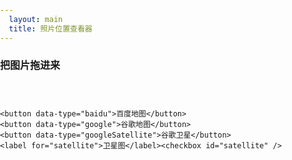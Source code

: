 ```yaml
---
  layout: main
  title: 照片位置查看器
---
```

<style>

    
    h2{
        font-size: 1rem;
    }
    html{
        height: 100%;
    }
    body{
        height: 100%;
        padding: 0;
        margin: 0;
        font-family: '微软雅黑';
        font-size: 14px;
    }
    
    table{
        border-collapse: collapse;
        border-spacing: 0;
        empty-cells: show;
        border: 1px solid #cbcbcb;

    }
    td,th{
        border-left: 1px solid #cbcbcb;
        border-width: 0 0 0 1px;
        font-size: inherit;
        margin: 0;
        overflow: visible;
        padding: .5em 1em;
        border-bottom: 1px solid #cbcbcb;
    }
    .container{
        height: 500px;
    }
    .picker{
            display: none;
        }
    @media screen and (max-width: 500px) {
        body,html {
            font-size: 28px;
            
        }
        h2{
            display: none;
        }
        .picker{
            display: block;
        }
    }

</style>

<h2>把图片拖进来</h2>
<div class="picker"><input type="file" id="filePicker"></div>
<div id="makeAndModel" style="height: 30px; "></div>
<div class="map_shift" id="mapShift">

    <button data-type="baidu">百度地图</button>
    <button data-type="google">谷歌地图</button>
    <button data-type="googleSatellite">谷歌卫星</button>
    <label for="satellite">卫星图</label><checkbox id="satellite" />

</div>
<div class="container" id="baiduMapCtn"></div>
<div class="container" id="googleMapCtn"></div>
<div class="detail" id="picDetail"></div>
<script type="text/javascript" src="//api.map.baidu.com/api?v=3.0&ak=XwGhtOZnTOQk7lFssFiI1GR3"></script>
<script src="/resource/2018/exif.js"></script>
<script src="/resource/2019/map_convertor.js"></script>

<script>

    var pageControl = {
        init: function(){
            this.baiduMapCtn = document.getElementById("baiduMapCtn");
            this.googleMapCtn = document.getElementById("googleMapCtn");
            this.baiduMap.init(this.baiduMapCtn);
            this.googleMap.init(this.googleMapCtn);
            this.currentMap = null;            
            var _this = this;
            //拖动
            var dragW = document.body;
            dragW.addEventListener("dragenter", function(e){
                e.preventDefault();
            });
            dragW.addEventListener("dragover", function(e){
                //console.log('dragover:', e);
                e.preventDefault();
            });
            dragW.addEventListener("dragleave", function(e){
                //console.log('dragleave:', e);
                e.preventDefault();
            });
            dragW.addEventListener("drop", function(e){
                e.preventDefault();
                _this.getFiles(e.dataTransfer.files);
            });
            var filePicker = document.getElementById("filePicker");
            filePicker.addEventListener("change", function(e){
                console.log(this);
                _this.getFiles(this.files);
            });
            //地图切换
            document.getElementById('mapShift').addEventListener('click', function(e){
                var target = e.target;
                if(target.nodeName == 'BUTTON'){
                    _this.changeMapTo(target.dataset.type);
                }
            })
            //图片
            this.picDetail = document.getElementById("picDetail");
            this.changeMapTo('baidu');
        },
        changeMapTo: function(type){
            if(type == 'baidu'){
                this.currentMap = this.baiduMap;
                this.baiduMapCtn.style.display = 'block';
                this.googleMapCtn.style.display = 'none';
            }else{
                this.currentMap = this.googleMap;
                this.baiduMapCtn.style.display = 'none';
                this.googleMapCtn.style.display = 'block';
            }
        },
        baiduMap: {
            init: function(ctn){
                var map = new BMap.Map(ctn);
                // 创建地图实例  
                var point = new BMap.Point(116.404, 39.915);
                // 创建点坐标  
                map.centerAndZoom(point, 15);
                // 初始化地图，设置中心点坐标和地图级别 
                var marker = new BMap.Marker(point); // 创建点
                map.enableScrollWheelZoom(true);
                map.addOverlay(marker);  
                this.marker = marker;
                this.map = map;
            },
            setPosition: function(x,y){
                var bdGps = GPS.GPSToBaidu(y, x);
                var bdPoint = new BMap.Point(bdGps.lng, bdGps.lat);
                var bdMarker = new BMap.Marker(bdPoint); // 创建点
                this.map.addOverlay(bdMarker); 
                
                return bdPoint;
                return;
                

                var ggPoint = new BMap.Point(x,y);
                var convertor = new BMap.Convertor();
                var pointArr = [];
                pointArr.push(ggPoint);
                var _this = this;
                convertor.translate(pointArr, 1, 5, function(data){
                    _this.marker.setPosition(data.points[0]);
                    _this.map.centerAndZoom(data.points[0], 15);
                })
            }
        },
        googleMap: {
            init: function(ctn){
                return;
                var point = new google.maps.LatLng(42.882688, -90.579412);
                //初始化
                var mapOptions = {
                    center: point,
                    zoom: 3,
                    mapTypeId: google.maps.MapTypeId.ROADMAP
                };
                var map = new google.maps.Map(ctn, mapOptions);
                map.setCenter(point);
                //设置级别
                map.setZoom(15);
                var marker = new google.maps.Marker({
                    position: point,
                    map: map
                });
                this.marker = marker;
                this.map = map;
            },
            setPosition: function(x,y){
                //设置中心点
                var point = new google.maps.LatLng(x,y);
                this.map.setCenter(point);
                this.marker.setPosition(point);
            }
        },
        getFiles: function (fileList){
            var _this = this;
            var imgCtn = document.getElementById('imgCtn');
            const zoomPoints = [];
            for(let i = 0; i < fileList.length; i++){
                var file = fileList[i];
                if(file.type.indexOf('image') === -1){
                    console.log('此文件不是图片：', file.name);
                    continue;
                }
                if(window.URL.createObjectURL){ //使用完成后可以通过revokeObjectURL释放内存
                    var tempImg = document.createElement('img');
                    tempImg.src = window.URL.createObjectURL(file);
                    console.log('通过URL创建图片',file);
                    //imgCtn.appendChild(tempImg);
                    EXIF.getData(file, function() {
                        var lon = EXIF.getTag(this, "GPSLongitude");
                        var lat = EXIF.getTag(this, "GPSLatitude");
                        var GPSLongitudeRef = EXIF.getTag(this, "GPSLongitudeRef");
                        var GPSLatitudeRef = EXIF.getTag(this, "GPSLatitudeRef");
                        makeAndModel.innerHTML = `${lon} ${GPSLongitudeRef} ${lat} ${GPSLatitudeRef}` ;
                        const {x, y} = _this.renderPoint(lon, lat, GPSLongitudeRef, GPSLatitudeRef);
                        console.log(x,y)
                        const bdPoints = _this.currentMap.setPosition(x, y);
                        console.log(i)
                        zoomPoints.push(bdPoints);
                        if(zoomPoints.length === 1){
                            _this.currentMap.map.centerAndZoom(bdPoints, 15);
                        }
                        _this.renderPictureDetail(this);
                    });
                }
            }
        },
        ConvertDMSToDD: function (degrees, minutes, seconds, direction) {
            var dd = degrees + minutes/60 + seconds/(60*60);
            if (direction == "S" || direction == "W") {
                dd = dd * -1;
            } // Don't do anything for N or E
            return dd;
        },
        renderPoint: function (lon, lat, GPSLongitudeRef, GPSLatitudeRef){
            var x = this.ConvertDMSToDD(+lon[0], +lon[1], +lon[2], GPSLongitudeRef);
            var y = this.ConvertDMSToDD(+lat[0], +lat[1], +lat[2], GPSLatitudeRef);
            return {
                x,
                y
            };
        },
        renderPictureDetail: function (obj){
            this.picDetail.innerHTML = '';
            var detailFields = {
                DateTimeOriginal: "拍摄时间",
                Make: "品牌",
                Model: "型号"
            };
            for(var field in detailFields){
                this.dumpDetail(detailFields[field], EXIF.getTag(obj, field));
            }
        },
        dumpDetail: function (name, value){
            var div = document.createElement('div');
            div.innerHTML = `
                <em>${name}<em>:<span>${value}</span>
            `;
            this.picDetail.appendChild(div);
        }
    };
    function initializegooglemap(){
        pageControl.init();  
    }
    pageControl.init();  

</script>
<script src="//ditu.google.com/maps/api/js?v=3&amp; sensor=false&amp; language=en&amp; callback=initializegooglemap"></script>
